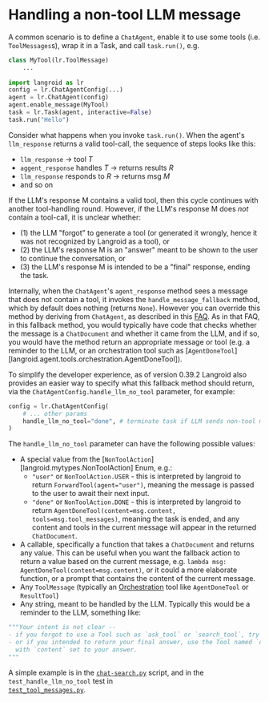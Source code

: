 # Handling a non-tool LLM message

A common scenario is to define a `ChatAgent`, enable it to use some tools
(i.e. `ToolMessages`s), wrap it in a Task, and call `task.run()`, e.g. 

```python
class MyTool(lr.ToolMessage)
    ...
    
import langroid as lr
config = lr.ChatAgentConfig(...)
agent = lr.ChatAgent(config)
agent.enable_message(MyTool)
task = lr.Task(agent, interactive=False)
task.run("Hello")
```

Consider what happens when you invoke `task.run()`. When the agent's `llm_response` 
returns a valid tool-call, the sequence of steps looks like this:

- `llm_response` -> tool $T$
- `aggent_response` handles $T$ -> returns results $R$
- `llm_response` responds to $R$ -> returns msg $M$
- and so on

If the LLM's response M contains a valid tool, then this cycle continues
with another tool-handling round. However, if the LLM's response M does _not_ contain
a tool-call, it is unclear whether:

- (1) the LLM "forgot" to generate a tool (or generated it wrongly, hence it was
   not recognized by Langroid as a tool), or 
- (2) the LLM's response M is an "answer" meant to be shown to the user 
    to continue the conversation, or
- (3) the LLM's response M is intended to be a "final" response, ending the task. 

Internally, when the `ChatAgent`'s `agent_response` method sees a message that does not
contain a tool, it invokes the `handle_message_fallback` method, which by default
does nothing (returns `None`). However you can override this method by deriving
from `ChatAgent`, as described in this [FAQ](https://langroid.github.io/langroid/FAQ/#how-can-i-handle-an-llm-forgetting-to-generate-a-toolmessage). As in that FAQ, 
in this fallback method, you would
typically have code that checks whether the message is a `ChatDocument`
and whether it came from the LLM, and if so, you would have the method return 
an appropriate message or tool (e.g. a reminder to the LLM, or an orchestration tool
such as [`AgentDoneTool`][langroid.agent.tools.orchestration.AgentDoneTool]).

To simplify the developer experience, as of version 0.39.2 Langroid also provides an
easier way to specify what this fallback method should return, via the
`ChatAgentConfig.handle_llm_no_tool` parameter, for example:
```python
config = lr.ChatAgentConfig(
    # ... other params
    handle_llm_no_tool="done", # terminate task if LLM sends non-tool msg
)
```
The `handle_llm_no_tool` parameter can have the following possible values:

- A special value from the [`NonToolAction`][langroid.mytypes.NonToolAction] Enum, e.g.:
    - `"user"` or `NonToolAction.USER` - this is interpreted by langroid to return 
     `ForwardTool(agent="user")`, meaning the message is passed to the user to await
     their next input.
    - `"done"` or `NonToolAction.DONE` - this is interpreted by langroid to return 
     `AgentDoneTool(content=msg.content, tools=msg.tool_messages)`, 
     meaning the task is ended, and any content and tools in the current message will
     appear in the returned `ChatDocument`.
- A callable, specifically a function that takes a `ChatDocument` and returns any value. 
  This can be useful when you want the fallback action to return a value 
  based on the current message, e.g. 
  `lambda msg: AgentDoneTool(content=msg.content)`, or it could a more 
  elaborate function, or a prompt that contains the content of the current message.
- Any `ToolMessage` (typically an [Orchestration](https://github.com/langroid/langroid/blob/main/langroid/agent/tools/orchestration.py) tool like 
  `AgentDoneTool` or `ResultTool`)
- Any string, meant to be handled by the LLM. 
  Typically this would be a reminder to the LLM, something like:
```python
"""Your intent is not clear -- 
- if you forgot to use a Tool such as `ask_tool` or `search_tool`, try again.
- or if you intended to return your final answer, use the Tool named `done_tool`,
  with `content` set to your answer.
"""
```

A simple example is in the [`chat-search.py`](https://github.com/langroid/langroid/blob/main/examples/basic/chat-search.py) 
script, and in the `test_handle_llm_no_tool` test in   
[`test_tool_messages.py`](https://github.com/langroid/langroid/blob/main/tests/main/test_tool_messages.py).

